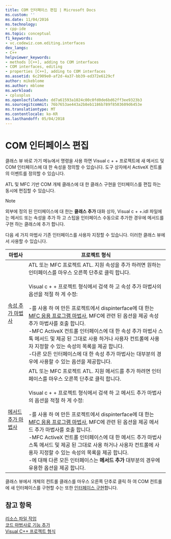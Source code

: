 ```yaml
---
title: COM 인터페이스 편집 | Microsoft Docs
ms.custom: ''
ms.date: 11/04/2016
ms.technology:
- cpp-ide
ms.topic: conceptual
f1_keywords:
- vc.codewiz.com.editing.interfaces
dev_langs:
- C++
helpviewer_keywords:
- methods [C++], adding to COM interfaces
- COM interfaces, editing
- properties [C++], adding to COM interfaces
ms.assetid: 6c2909e0-af2d-4a37-bb39-ed372e6129cf
author: mikeblome
ms.author: mblome
ms.workload:
- cplusplus
ms.openlocfilehash: dd7a61593a1024c00c0fd0de6bd62ff3ee9323b3
ms.sourcegitcommit: 76b7653ae443a2b8eb1186b789f8503609d6453e
ms.translationtype: MT
ms.contentlocale: ko-KR
ms.lasthandoff: 05/04/2018
---
```

# <a name="editing-a-com-interface"></a>COM 인터페이스 편집
클래스 뷰 바로 가기 메뉴에서 명령을 사용 하면 Visual c + + 프로젝트에 새 메서드 및 COM 인터페이스에 대 한 속성을 정의할 수 있습니다. 도구 상자에서 ActiveX 컨트롤의 이벤트를 정의할 수 있습니다.  
  
 ATL 및 MFC 기반 COM 개체 클래스에 대 한 클래스 구현을 인터페이스를 편집 하는 동시에 편집할 수 있습니다.  
  
> [!NOTE]
>  외부에 정의 된 인터페이스에 대 한는 **클래스 추가** 대화 상자, Visual c + +.idl 파일에는 메서드 또는 속성을 추가 하 고 스텁을 인터페이스 수동으로 추가한 경우에 메서드를 구현 하는 클래스에 추가 합니다.  
  
 다음 세 가지 마법사 기존 인터페이스를 사용자 지정할 수 있습니다. 이러한 클래스 뷰에서 사용할 수 있습니다.  
  
|마법사|프로젝트 형식|  
|------------|------------------|  
|[속성 추가 마법사](../ide/names-add-property-wizard.md)|ATL 또는 MFC 프로젝트 ATL. 지원 속성을 추가 하려면 원하는 인터페이스를 마우스 오른쪽 단추로 클릭 합니다.<br /><br /> Visual c + + 프로젝트 형식에서 검색 하 고 속성 추가 마법사의 옵션을 적절 하 게 수정:<br /><br /> -를 사용 하 여 만든 프로젝트에서 dispinterface에 대 한는 [MFC 응용 프로그램 마법사](../mfc/reference/mfc-application-wizard.md), MFC에 관련 된 옵션을 제공 속성 추가 마법사를 호출 합니다.<br />-MFC ActiveX 컨트롤 인터페이스에 대 한 속성 추가 마법사 스톡 메서드 및 제공 된 그대로 사용 하거나 사용자 컨트롤에 사용자 지정할 수 있는 속성의 목록을 제공 합니다.<br />-다른 모든 인터페이스에 대 한 속성 추가 마법사는 대부분의 경우에 사용할 수 있는 옵션을 제공합니다.|  
|[메서드 추가 마법사](../ide/add-method-wizard.md)|ATL 또는 MFC 프로젝트 ATL. 지원 메서드를 추가 하려면 인터페이스를 마우스 오른쪽 단추로 클릭 합니다.<br /><br /> Visual c + + 프로젝트 형식에서 검색 하 고 메서드 추가 마법사의 옵션을 적절 하 게 수정:<br /><br /> -를 사용 하 여 만든 프로젝트에서 dispinterface에 대 한는 [MFC 응용 프로그램 마법사](../mfc/reference/mfc-application-wizard.md), MFC에 관련 된 옵션을 제공 메서드 추가 마법사를 호출 합니다.<br />-MFC ActiveX 컨트롤 인터페이스에 대 한 메서드 추가 마법사 스톡 메서드 및 제공 된 그대로 사용 하거나 사용자 컨트롤에 사용자 지정할 수 있는 속성의 목록을 제공 합니다.<br />-에 대해 다른 모든 인터페이스는 **메서드 추가** 대부분의 경우에 유용한 옵션을 제공 합니다.|  
  
 클래스 뷰에서 개체의 컨트롤 클래스를 마우스 오른쪽 단추로 클릭 하 여 COM 컨트롤에 새 인터페이스를 구현할 수는 또한 [인터페이스 구현](../ide/implement-interface-wizard.md)합니다.  
  
## <a name="see-also"></a>참고 항목  
 [리소스 파일 작업](../windows/working-with-resource-files.md)   
 [코드 마법사로 기능 추가](../ide/adding-functionality-with-code-wizards-cpp.md)   
 [Visual C++ 프로젝트 형식](../ide/visual-cpp-project-types.md)